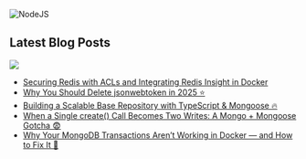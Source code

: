 ![NodeJS](https://img.shields.io/badge/node.js-6DA55F?style=for-the-badge&logo=node.js&logoColor=white)


## Latest Blog Posts
<a href="https://dev.to/silentwatcher_95"><img src="https://img.shields.io/badge/dev.to-0A0A0A?style=for-the-badge&logo=devdotto&logoColor=white"/></a>

<!-- BLOG-POST-LIST:START -->
- [Securing Redis with ACLs and Integrating Redis Insight in Docker](https://dev.to/silentwatcher_95/securing-redis-with-acls-and-integrating-redis-insight-in-docker-59c1)
- [Why You Should Delete jsonwebtoken in 2025 ⭐](https://dev.to/silentwatcher_95/why-you-should-delete-jsonwebtoken-in-2025-1o7n)
- [Building a Scalable Base Repository with TypeScript &amp; Mongoose 🔥](https://dev.to/silentwatcher_95/building-a-scalable-base-repository-with-typescript-mongoose-2p9h)
- [When a Single create&lpar;&rpar; Call Becomes Two Writes: A Mongo + Mongoose Gotcha 😨](https://dev.to/silentwatcher_95/when-a-single-create-call-becomes-two-writes-a-mongo-mongoose-gotcha-32a6)
- [Why Your MongoDB Transactions Aren’t Working in Docker — and How to Fix It 🚨](https://dev.to/silentwatcher_95/why-your-mongodb-transactions-arent-working-in-docker-and-how-to-fix-it-3d83)
<!-- BLOG-POST-LIST:END -->
